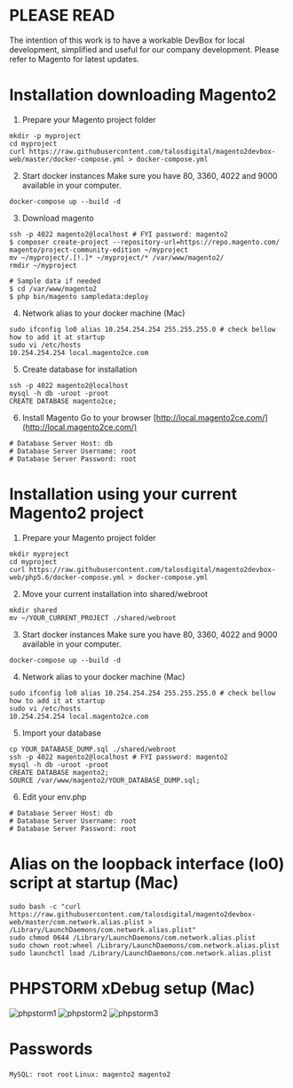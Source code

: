 # PLEASE READ

The intention of this work is to have a workable DevBox for local development, simplified and useful for our company development.
Please refer to Magento for latest updates.

# Installation downloading Magento2

1. Prepare your Magento project folder
```
mkdir -p myproject
cd myproject
curl https://raw.githubusercontent.com/talosdigital/magento2devbox-web/master/docker-compose.yml > docker-compose.yml 
```

2. Start docker instances
Make sure you have 80, 3360, 4022 and 9000 available in your computer.
```
docker-compose up --build -d
```

3. Download magento
```
ssh -p 4022 magento2@localhost # FYI password: magento2
$ composer create-project --repository-url=https://repo.magento.com/ magento/project-community-edition ~/myproject
mv ~/myproject/.[!.]* ~/myproject/* /var/www/magento2/
rmdir ~/myproject

# Sample data if needed
$ cd /var/www/magento2
$ php bin/magento sampledata:deploy
```

4. Network alias to your docker machine (Mac)
```
sudo ifconfig lo0 alias 10.254.254.254 255.255.255.0 # check bellow how to add it at startup
sudo vi /etc/hosts
10.254.254.254 local.magento2ce.com
```

5. Create database for installation
```
ssh -p 4022 magento2@localhost
mysql -h db -uroot -proot
CREATE DATABASE magento2ce;
```

6. Install Magento
Go to your browser [http://local.magento2ce.com/](http://local.magento2ce.com/)
```
# Database Server Host: db
# Database Server Username: root
# Database Server Password: root
```

# Installation using your current Magento2 project

1. Prepare your Magento project folder
```
mkdir myproject
cd myproject
curl https://raw.githubusercontent.com/talosdigital/magento2devbox-web/php5.6/docker-compose.yml > docker-compose.yml 
```

2. Move your current installation into shared/webroot
```
mkdir shared
mv ~/YOUR_CURRENT_PROJECT ./shared/webroot
```

3. Start docker instances
Make sure you have 80, 3360, 4022 and 9000 available in your computer.
```
docker-compose up --build -d
```

4. Network alias to your docker machine (Mac)
```
sudo ifconfig lo0 alias 10.254.254.254 255.255.255.0 # check bellow how to add it at startup
sudo vi /etc/hosts
10.254.254.254 local.magento2ce.com
```

5. Import your database
```
cp YOUR_DATABASE_DUMP.sql ./shared/webroot
ssh -p 4022 magento2@localhost # FYI password: magento2
mysql -h db -uroot -proot
CREATE DATABASE magento2;
SOURCE /var/www/magento2/YOUR_DATABASE_DUMP.sql;
```

6. Edit your env.php
```
# Database Server Host: db
# Database Server Username: root
# Database Server Password: root
```

# Alias on the loopback interface (lo0) script at startup (Mac)
```
sudo bash -c "curl https://raw.githubusercontent.com/talosdigital/magento2devbox-web/master/com.network.alias.plist > /Library/LaunchDaemons/com.network.alias.plist"
sudo chmod 0644 /Library/LaunchDaemons/com.network.alias.plist
sudo chown root:wheel /Library/LaunchDaemons/com.network.alias.plist
sudo launchctl load /Library/LaunchDaemons/com.network.alias.plist
```

# PHPSTORM xDebug setup (Mac)

![phpstorm1](https://raw.githubusercontent.com/talosdigital/magento2devbox-web/master/phpstorm1.png)
![phpstorm2](https://raw.githubusercontent.com/talosdigital/magento2devbox-web/master/phpstorm2.png)
![phpstorm3](https://raw.githubusercontent.com/talosdigital/magento2devbox-web/master/phpstorm3.png)

# Passwords
```MySQL: root root```
```Linux: magento2 magento2```
